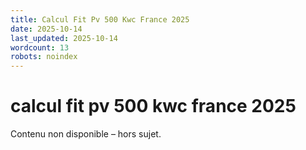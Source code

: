 ```yaml
---
title: Calcul Fit Pv 500 Kwc France 2025
date: 2025-10-14
last_updated: 2025-10-14
wordcount: 13
robots: noindex
---
```


# calcul fit pv 500 kwc france 2025

Contenu non disponible – hors sujet.